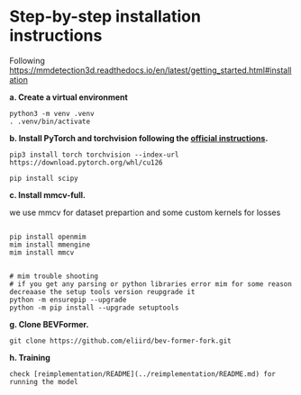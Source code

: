 # Step-by-step installation instructions

Following https://mmdetection3d.readthedocs.io/en/latest/getting_started.html#installation



**a. Create a virtual environment**
```shell
python3 -m venv .venv
. .venv/bin/activate
```

**b. Install PyTorch and torchvision following the [official instructions](https://pytorch.org/).**
```shell
pip3 install torch torchvision --index-url https://download.pytorch.org/whl/cu126

pip install scipy

```

**c. Install mmcv-full.**

we use mmcv for dataset prepartion and some custom kernels for losses

```shell

pip install openmim
mim install mmengine
mim install mmcv


# mim trouble shooting
# if you get any parsing or python libraries error mim for some reason decreaase the setup tools version reupgrade it 
python -m ensurepip --upgrade
python -m pip install --upgrade setuptools

```

<!-- **f. Install Detectron2 and Timm.**
```shell
pip install einops fvcore seaborn iopath==0.1.9 timm==0.6.13  typing-extensions==4.5.0 pylint ipython==8.12  numpy==1.19.5 matplotlib==3.5.2 numba==0.48.0 pandas==1.4.4 scikit-image==0.19.3 setuptools==59.5.0
python -m pip install 'git+https://github.com/facebookresearch/detectron2.git'
```
 -->

**g. Clone BEVFormer.**
```
git clone https://github.com/eliird/bev-former-fork.git
```

**h. Training**
```
check [reimplementation/README](../reimplementation/README.md) for running the model


